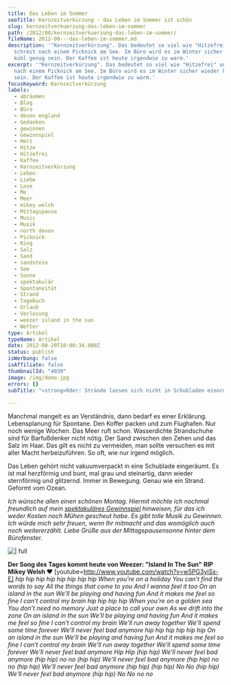 ```yaml
---
title: Das Leben im Sommer
seoTitle: Kernzeitverkürzung - das Leben im Sommer ist schön
slug: kernzeitverkuerzung-das-leben-im-sommer
path: /2012/08/kernzeitverkuerzung-das-leben-im-sommer/
fileName: 2012-08---das-leben-im-sommer.md
description: '"Kernzeitverkürzung". Das bedeutet so viel wie "Hitzefrei" und
  schreit nach einem Picknick am See. Im Büro wird es im Winter sicher wieder
  kühl genug sein. Der Kaffee ist heute irgendwie zu warm.'
excerpt: '"Kernzeitverkürzung". Das bedeutet so viel wie "Hitzefrei" und schreit
  nach einem Picknick am See. Im Büro wird es im Winter sicher wieder kühl genug
  sein. Der Kaffee ist heute irgendwie zu warm.'
focusKeyword: Kernzeitverkürzung
labels:
  - abräumen
  - Blog
  - Büro
  - devon england
  - Gedanken
  - gewinnen
  - Gewinnspiel
  - Herz
  - Hitze
  - Hitzefrei
  - Kaffee
  - Kernzeitverkürzung
  - Leben
  - Liebe
  - Love
  - Me
  - Meer
  - mikey welsh
  - Mittagspause
  - Music
  - Musik
  - north devon
  - Picknick
  - Ring
  - Salz
  - Sand
  - sandstein
  - See
  - Sonne
  - spektakulär
  - Spontaneität
  - Strand
  - Tagebuch
  - Urlaub
  - Verlosung
  - weezer island in the sun
  - Wetter
type: Artikel
typeName: Artikel
date: 2012-08-20T10:00:34.000Z
status: publish
isWerbung: false
isAffiliate: false
thumbnailId: "4030"
image: /img/demo.jpg
errors: {}
subTitle: "<strong>Oder: Strände lassen sich nicht in Schubladen einordnen.</strong>"
  
---
```


Manchmal mangelt es an Verständnis, dann bedarf es einer Erklärung.
Lebensplanung für Spontane. Den Koffer packen und zum Flughafen. Nur noch wenige
Wochen. Das Meer ruft schon. Wasserdichte Strandschuhe sind für Barfußdenker
nicht nötig. Der Sand zwischen den Zehen und das Salz im Haar. Das gilt es nicht
zu vermeiden, man sollte versuchen es mit aller Macht herbeizuführen. So oft,
wie nur irgend möglich.

Das Leben gehört nicht vakuumverpackt in eine Schublade eingeräumt. Es ist mal
herzförmig und bunt, mal grau und steinartig, dann wieder sternförmig und
glitzernd. Immer in Bewegung. Genau wie ein Strand. Geformt vom Ozean.

_Ich wünsche allen einen schönen Montag. Hiermit möchte ich nochmal freundlich
auf mein
[spektakuläres Gewinnspiel](//2012/08/16/verlosung-exklusive-vinyl-cd-und-t-shirt-zu-gewinnen/)
hinweisen, für das ich weder Kosten noch Mühen gescheut habe. Es gibt tolle
Musik zu Gewinnen. Ich würde mich sehr freuen, wenn Ihr mitmacht und das
womöglich auch noch weitererzählt._ _Liebe Grüße aus der Mittagspausensonne
hinter dem Bürofenster._

![ | full](http://cardamonchai.files.wordpress.com/2012/08/255337_448938665128268_1765079901_n-foto-auf-sandstein1.jpg "Bild: Foto auf Sandstein Anne Reko Rockham Beach/Mortehoe/Woolacombe/North Devon/England 6/2012 Modell: Anne Reko")

**Der Song des Tages kommt heute von Weezer: "Island In The Sun"** **RIP Mikey
Welsh ♥** [youtube=http://www.youtube.com/watch?v=w5PG3yiSx-E] _hip hip_ _hip
hip_ _hip hip_ _hip hip_ _When you’re on a holiday_ _You can’t find the words to
say_ _All the things that come to you_ _And I wanna feel it too_ _On an island
in the sun_ _We’ll be playing and having fun_ _And it makes me feel so fine_ _I
can’t control my brain_ _hip hip_ _hip hip_ _When you’re on a golden sea_ _You
don’t need no memory_ _Just a place to call your own_ _As we drift into the
zone_ _On an island in the sun_ _We’ll be playing and having fun_ _And it makes
me feel so fine_ _I can’t control my brain_ _We’ll run away together_ _We’ll
spend some time forever_ _We’ll never feel bad anymore_ _hip hip_ _hip hip_ _hip
hip_ _On an island in the sun_ _We’ll be playing and having fun_ _And it makes
me feel so fine_ _I can’t control my brain_ _We’ll run away together_ _We’ll
spend some time forever_ _We’ll never feel bad anymore_ _Hip Hip_ _(hip hip)_
_We’ll never feel bad anymore_ _(hip hip)_ _no no_ _(hip hip)_ _We'll never feel
bad anymore_ _(hip hip)_ _no no_ _(hip hip)_ _We'll never feel bad anymore_
_(hip hip)_ _(hip hip)_ _No No_ _(hip hip)_ _We'll never feel bad anymore_ _(hip
hip)_ _No No_ _no no_

  